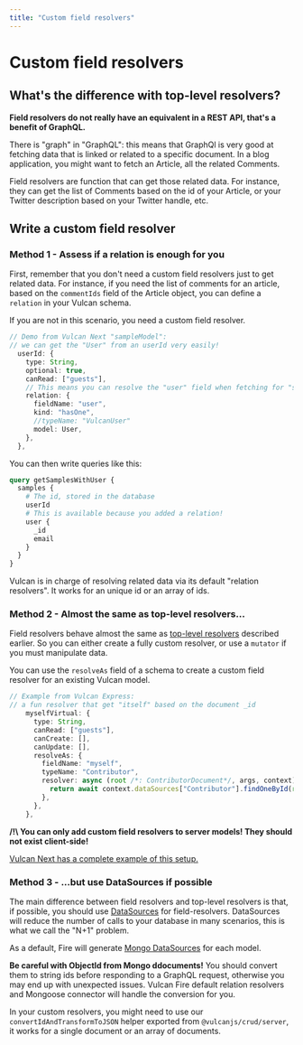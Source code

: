 ```yaml
---
title: "Custom field resolvers"
---
```


# Custom field resolvers

## What's the difference with top-level resolvers?

**Field resolvers do not really have an equivalent in a REST API, that's a benefit of GraphQL.**

There is "graph" in "GraphQL": this means that GraphQl is very good at fetching data that is linked or related to a specific document. In a blog application, you might want to fetch an Article, all the related Comments.

Field resolvers are function that can get those related data. For instance, they can get the list of Comments based on the id of your Article, or your Twitter description based on your Twitter handle, etc.

## Write a custom field resolver

### Method 1 - Assess if a relation is enough for you

First, remember that you don't need a custom field resolvers just to get related data. For instance, if you need the list of comments for an article, based on the `commentIds` field of the Article object, you can define a `relation` in your Vulcan schema.

If you are not in this scenario, you need a custom field resolver.

```ts
// Demo from Vulcan Next "sampleModel":
// we can get the "User" from an userId very easily!
  userId: {
    type: String,
    optional: true,
    canRead: ["guests"],
    // This means you can resolve the "user" field when fetching for "samples"
    relation: {
      fieldName: "user",
      kind: "hasOne",
      //typeName: "VulcanUser"
      model: User,
    },
  },
```
You can then write queries like this:
```graphql
query getSamplesWithUser {
  samples {
    # The id, stored in the database
    userId
    # This is available because you added a relation!
    user {
      _id
      email
    }
  }
}
```

Vulcan is in charge of resolving related data via its default "relation resolvers". It works for an unique id or an array of ids.


### Method 2 - Almost the same as top-level resolvers...

Field resolvers behave almost the same as [top-level resolvers](./customTopLevelResolvers.md) described earlier. So you can either create a fully custom resolver, or use a `mutator` if you must manipulate data.

You can use the `resolveAs` field of a schema to create a custom field resolver for an existing Vulcan model.


```ts
// Example from Vulcan Express:
// a fun resolver that get "itself" based on the document _id
    myselfVirtual: {
      type: String,
      canRead: ["guests"],
      canCreate: [],
      canUpdate: [],
      resolveAs: {
        fieldName: "myself",
        typeName: "Contributor",
        resolver: async (root /*: ContributorDocument*/, args, context) => {
          return await context.dataSources["Contributor"].findOneById(root._id);
        },
      },
    },
```

**/!\ You can only add custom field resolvers to server models! They should not exist client-side!**

[Vulcan Next has a complete example of this setup.](https://github.dev/VulcanJS/vulcan-next/blob/main/src/vulcan-demo/models/sampleModel.server.ts)

### Method 3 - ...but use DataSources if possible

The main difference between field resolvers and top-level resolvers is that, if possible, you should use [DataSources](https://www.apollographql.com/docs/apollo-server/data/data-sources/) for field-resolvers. DataSources will reduce the number of calls to your database in many scenarios, this is what we call the "N+1" problem.

As a default, Fire will generate [Mongo DataSources](https://github.com/GraphQLGuide/apollo-datasource-mongodb) for each model.

**Be careful with ObjectId from Mongo ddocuments!** You should convert them to string ids before responding to a GraphQL request, otherwise you may end up with unexpected issues. Vulcan Fire default relation resolvers and Mongoose connector will handle the conversion for you.

In your custom resolvers, you might need to use our `convertIdAndTransformToJSON` helper exported from `@vulcanjs/crud/server`, it works for a single document or an array of documents.
